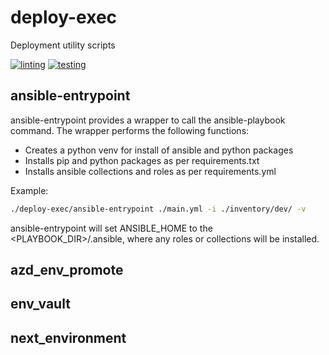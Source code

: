 # deploy-exec
Deployment utility scripts

[![linting](https://github.com/archmachina/deploy-exec/workflows/latest-linting/badge.svg)](https://github.com/archmachina/deploy-exec/actions?query=workflow%3Alatest-linting)
[![testing](https://github.com/archmachina/deploy-exec/workflows/latest-testing/badge.svg)](https://github.com/archmachina/deploy-exec/actions?query=workflow%3Alatest-testing)


## ansible-entrypoint
ansible-entrypoint provides a wrapper to call the ansible-playbook command. The wrapper performs the following functions:
* Creates a python venv for install of ansible and python packages
* Installs pip and python packages as per requirements.txt
* Installs ansible collections and roles as per requirements.yml

Example:
```bash
./deploy-exec/ansible-entrypoint ./main.yml -i ./inventory/dev/ -v
```

ansible-entrypoint will set ANSIBLE_HOME to the <PLAYBOOK_DIR>/.ansible, where any roles or collections will be installed.

## azd_env_promote

## env_vault

## next_environment

